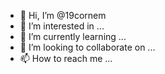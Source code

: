 - 👋 Hi, I’m @19cornem
- 👀 I’m interested in ...
- 🌱 I’m currently learning ...
- 💞️ I’m looking to collaborate on ...
- 📫 How to reach me ...

<!---
19cornem/19cornem is a ✨ special ✨ repository because its `README.md` (this file) appears on your GitHub profile.
You can click the Preview link to take a look at your changes.
--->
